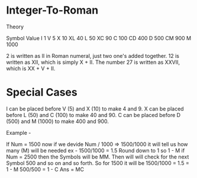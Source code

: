 # Integer-To-Roman

Theory 

Symbol       Value
I             1
V             5
X             10
XL            40
L             50
XC            90
C             100
CD            400
D             500
CM            900
M             1000


2 is written as II in Roman numeral, just two one's added together. 12 is written as XII, which is simply X + II. The number 27 is written as XXVII, which is XX + V + II.

# Special Cases

I can be placed before V (5) and X (10) to make 4 and 9. 
X can be placed before L (50) and C (100) to make 40 and 90. 
C can be placed before D (500) and M (1000) to make 400 and 900.

Example - 

If Num = 1500 now if we devide Num / 1000 => 1500/1000 it will tell us how many (M) will be needed ex - 1500/1000 = 1.5 Round down to 1 so 1 - M if Num = 2500 then the Symbols will be MM. 
Then will will check for the next Symbol 500 and so on and so forth.
So for 1500 it will be 
1500/1000 = 1.5 = 1 - M
500/500 = 1 - C
Ans = MC
